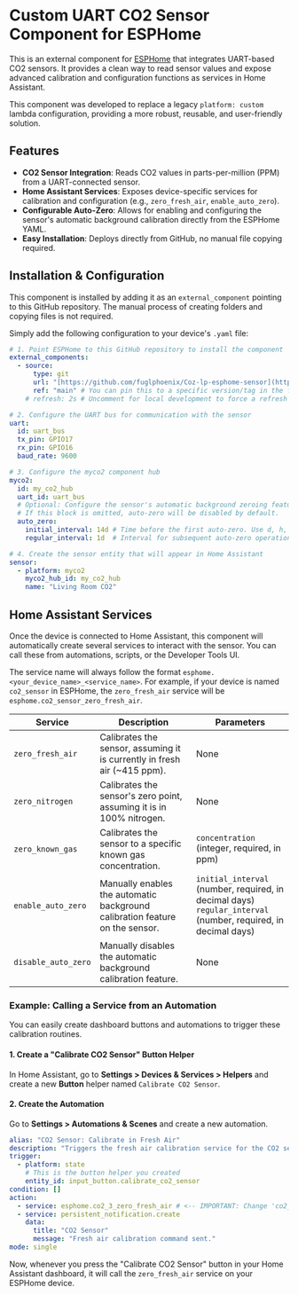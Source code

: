 # Custom UART CO2 Sensor Component for ESPHome

This is an external component for [ESPHome](https://esphome.io/) that integrates UART-based CO2 sensors. It provides a clean way to read sensor values and expose advanced calibration and configuration functions as services in Home Assistant.

This component was developed to replace a legacy `platform: custom` lambda configuration, providing a more robust, reusable, and user-friendly solution.

## Features

-   **CO2 Sensor Integration**: Reads CO2 values in parts-per-million (PPM) from a UART-connected sensor.
-   **Home Assistant Services**: Exposes device-specific services for calibration and configuration (e.g., `zero_fresh_air`, `enable_auto_zero`).
-   **Configurable Auto-Zero**: Allows for enabling and configuring the sensor's automatic background calibration directly from the ESPHome YAML.
-   **Easy Installation**: Deploys directly from GitHub, no manual file copying required.

## Installation & Configuration

This component is installed by adding it as an `external_component` pointing to this GitHub repository. The manual process of creating folders and copying files is not required.

Simply add the following configuration to your device's `.yaml` file:

```yaml
# 1. Point ESPHome to this GitHub repository to install the component
external_components:
  - source:
      type: git
      url: "[https://github.com/fuglphoenix/Coz-lp-esphome-sensor](https://github.com/fuglphoenix/Coz-lp-esphome-sensor)"
      ref: "main" # You can pin this to a specific version/tag in the future
    # refresh: 2s # Uncomment for local development to force a refresh

# 2. Configure the UART bus for communication with the sensor
uart:
  id: uart_bus
  tx_pin: GPIO17
  rx_pin: GPIO16
  baud_rate: 9600

# 3. Configure the myco2 component hub
myco2:
  id: my_co2_hub
  uart_id: uart_bus
  # Optional: Configure the sensor's automatic background zeroing feature.
  # If this block is omitted, auto-zero will be disabled by default.
  auto_zero:
    initial_interval: 14d # Time before the first auto-zero. Use d, h, min, s.
    regular_interval: 1d  # Interval for subsequent auto-zero operations.

# 4. Create the sensor entity that will appear in Home Assistant
sensor:
  - platform: myco2
    myco2_hub_id: my_co2_hub
    name: "Living Room CO2"
```

## Home Assistant Services

Once the device is connected to Home Assistant, this component will automatically create several services to interact with the sensor. You can call these from automations, scripts, or the Developer Tools UI.

The service name will always follow the format `esphome.<your_device_name>_<service_name>`. For example, if your device is named `co2_sensor` in ESPHome, the `zero_fresh_air` service will be `esphome.co2_sensor_zero_fresh_air`.

| Service                 | Description                                                                     | Parameters                               |
| ----------------------- | ------------------------------------------------------------------------------- | ---------------------------------------- |
| `zero_fresh_air`        | Calibrates the sensor, assuming it is currently in fresh air (~415 ppm).        | None                                     |
| `zero_nitrogen`         | Calibrates the sensor's zero point, assuming it is in 100% nitrogen.            | None                                     |
| `zero_known_gas`        | Calibrates the sensor to a specific known gas concentration.                    | `concentration` (integer, required, in ppm) |
| `enable_auto_zero`      | Manually enables the automatic background calibration feature on the sensor.    | `initial_interval` (number, required, in decimal days)<br>`regular_interval` (number, required, in decimal days) |
| `disable_auto_zero`     | Manually disables the automatic background calibration feature.                 | None                                     |

### Example: Calling a Service from an Automation

You can easily create dashboard buttons and automations to trigger these calibration routines.

#### 1. Create a "Calibrate CO2 Sensor" Button Helper

In Home Assistant, go to **Settings > Devices & Services > Helpers** and create a new **Button** helper named `Calibrate CO2 Sensor`.

#### 2. Create the Automation

Go to **Settings > Automations & Scenes** and create a new automation.

```yaml
alias: "CO2 Sensor: Calibrate in Fresh Air"
description: "Triggers the fresh air calibration service for the CO2 sensor"
trigger:
  - platform: state
    # This is the button helper you created
    entity_id: input_button.calibrate_co2_sensor
condition: []
action:
  - service: esphome.co2_3_zero_fresh_air # <-- IMPORTANT: Change 'co2_3' to your device's name
  - service: persistent_notification.create
    data:
      title: "CO2 Sensor"
      message: "Fresh air calibration command sent."
mode: single
```

Now, whenever you press the "Calibrate CO2 Sensor" button in your Home Assistant dashboard, it will call the `zero_fresh_air` service on your ESPHome device.